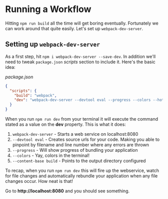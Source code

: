 # Running a Workflow

Hitting `npm run build` all the time will get boring eventually. Fortunately we can work around that quite easily. Let's set up `webpack-dev-server`.

## Setting up `webpack-dev-server`

As a first step, hit `npm i webpack-dev-server --save-dev`. In addition we'll need to tweak `package.json` *scripts* section to include it. Here's the basic idea:

*package.json*
```json
{
  "scripts": {
    "build": "webpack",
    "dev": "webpack-dev-server --devtool eval --progress --colors --hot --content-base build"
  }
}
```

When you run `npm run dev` from your terminal it will execute the command stated as a value on the **dev** property. This is what it does:

1. `webpack-dev-server` - Starts a web service on localhost:8080
2. `--devtool eval` - Creates source urls for your code. Making you able to pinpoint by filename and line number where any errors are thrown
3. `--progress` - Will show progress of bundling your application
4. `--colors` - Yay, colors in the terminal!
5. `--content-base build` - Points to the output directory configured

To recap, when you run `npm run dev` this will fire up the webservice, watch for file changes and automatically rebundle your application when any file changes occur. How neat is that!

Go to **http://localhost:8080** and you should see something.
